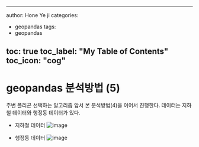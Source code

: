 

---

author: Hone Ye ji
categories: 
 - geopandas
tags: 
 - geopandas

toc: true
toc_label: "My Table of Contents"
toc_icon: "cog"
---
# geopandas 분석방법 (5)
주변 폴리곤 선택하는 알고리즘
앞서 본 분석방법(4)을 이어서 진행한다.
데이터는 지하철 데이터와 행정동 데이터가 있다.
* 지하철 데이터
![image](https://user-images.githubusercontent.com/45659433/164612347-97ca0f15-0084-4ffb-b15d-c23f8ad51257.png)

* 행정동 데이터
![image](https://user-images.githubusercontent.com/45659433/164612440-453ede5e-0340-4a70-91e7-f4f747113086.png)


<!--stackedit_data:
eyJoaXN0b3J5IjpbLTg5OTU4ODQzXX0=
-->